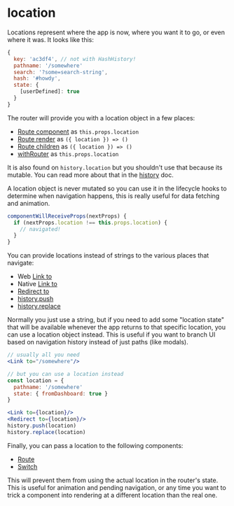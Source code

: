 # location

Locations represent where the app is now, where you want it to go, or
even where it was. It looks like this:

```js
{
  key: 'ac3df4', // not with HashHistory!
  pathname: '/somewhere'
  search: '?some=search-string',
  hash: '#howdy',
  state: {
    [userDefined]: true
  }
}
```

The router will provide you with a location object in a few places:

- [Route component](./Route.md#component) as `this.props.location`
- [Route render](./Route.md#render-func) as `({ location }) => ()`
- [Route children](./Route.md#children-func) as `({ location }) => ()`
- [withRouter](./withRouter.md) as `this.props.location`

It is also found on `history.location` but you shouldn't use that because its mutable. You can read more about that in the [history](./history.md) doc.

A location object is never mutated so you can use it in the lifecycle hooks to determine when navigation happens, this is really useful for data fetching and animation.

```js
componentWillReceiveProps(nextProps) {
  if (nextProps.location !== this.props.location) {
    // navigated!
  }
}
```

You can provide locations instead of strings to the various places that navigate:

- Web [Link to](../../../react-router-dom/docs/api/Link.md#to)
- Native [Link to](../../../react-router-native/docs/api/Link.md#to)
- [Redirect to](./Redirect.md#to)
- [history.push](./history.md#push)
- [history.replace](./history.md#push)

Normally you just use a string, but if you need to add some "location state" that will be available whenever the app returns to that specific location, you can use a location object instead. This is useful if you want to branch UI based on navigation history instead of just paths (like modals).

```jsx
// usually all you need
<Link to="/somewhere"/>

// but you can use a location instead
const location = {
  pathname: '/somewhere'
  state: { fromDashboard: true }
}

<Link to={location}/>
<Redirect to={location}/>
history.push(location)
history.replace(location)
```

Finally, you can pass a location to the following components:

- [Route](./Route.md#location)
- [Switch](./Route.md#location)

This will prevent them from using the actual location in the router's state. This is useful for animation and pending navigation, or any time you want to trick a component into rendering at a different location than the real one.

